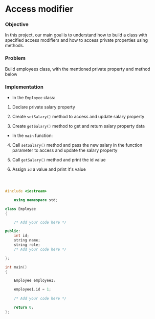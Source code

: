 # Access modifier


### Objective

In this project, our main goal is to understand how to build a class with specified access modifiers and how to access private properties using methods.

### Problem

Build employees class, with the mentioned private property and method below

### Implementation

- In the `Employee` class:

1. Declare private salary property

2. Create `setSalary()` method to access and update salary property

3. Create `getSalary()` method to get and return salary property data



- In the `main` function:

4. Call `setSalary()` method and pass the new salary in the function parameter to access and update the salary property   
   
5. Call `getSalary()` method and print the id value

6. Assign `id` a value and print it's value

  
```cpp



#include <iostream>

    using namespace std;

class Employee
{

    /* Add your code here */

public:
    int id;
    string name;
    string role;
    /* Add your code here */

};

int main()
{

    Employee employee1;

    employee1.id = 1;
    
    /* Add your code here */

    return 0;
};

```
